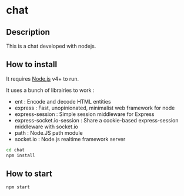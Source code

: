 # chat

## Description
This is a chat developed with nodejs.

## How to install

It requires [Node.js](https://nodejs.org/) v4+ to run.

It uses a bunch of librairies to work : 
* ent : Encode and decode HTML entities
* express : Fast, unopinionated, minimalist web framework for node
* express-session : Simple session middleware for Express
* express-socket.io-session : Share a cookie-based express-session middleware with socket.io
* path : Node.JS path module
* socket.io : Node.js realtime framework server

```sh
cd chat
npm install
```

## How to start

```sh
npm start
```
